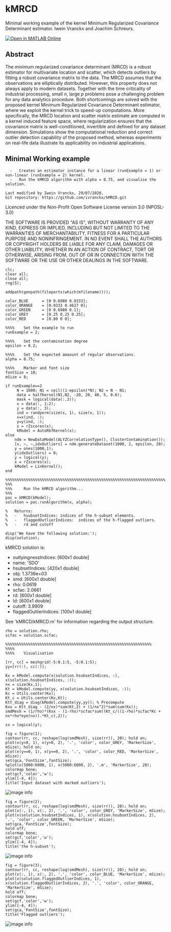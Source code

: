 # kMRCD

Minimal working example of the kernel Minimum Regularized Covariance Determinant estimator.
Iwein Vranckx and Joachim Schreurs.

[![Open in MATLAB Online](https://www.mathworks.com/images/responsive/global/open-in-matlab-online.svg)](https://matlab.mathworks.com/open/github/v1?repo=MatthiasPichler/kMRCD&project=KMRCD.prj)

## Abstract

The minimum regularized covariance determinant (MRCD) is a robust estimator for multivariate location and scatter, which detects outliers by fitting a robust covariance matrix to the data. The MRCD assumes that the observations are elliptically distributed. However, this property does not always apply to modern datasets. Together with the time criticality of industrial processing, small $n$, large $p$ problems pose a challenging problem for any data analytics procedure. 
Both shortcomings are solved with the proposed kernel Minimum Regularized Covariance Determinant estimator, where we exploit the kernel trick to speed-up computations. More specifically, the MRCD location and scatter matrix estimate are computed in a kernel induced feature space, where regularization ensures that the covariance matrix is well-conditioned, invertible and defined for any dataset dimension. Simulations show the computational reduction and correct outlier detection capability of the proposed method, whereas  experiments on real-life data illustrate its applicability on industrial applications. 


## Minimal Working example



      -   Creates an estimator instance for a linear (runExample = 1) or non-linear (runExample = 2) kernel.
      -   Run the kMRCD algorithm with alpha = 0.75, and visualise the solution.

	Last modified by Iwein Vranckx, 29/07/2020, 
	Git repository: https://github.com/ivranckx/kMRCD.git
   Licenced under the Non-Profit Open Software License version 3.0 (NPOSL-3.0) 

   THE SOFTWARE IS PROVIDED "AS IS", WITHOUT WARRANTY OF ANY KIND, EXPRESS OR IMPLIED, 
   INCLUDING BUT NOT LIMITED TO THE WARRANTIES OF MERCHANTABILITY, FITNESS FOR A PARTICULAR 
   PURPOSE AND NONINFRINGEMENT. IN NO EVENT SHALL THE AUTHORS OR COPYRIGHT HOLDERS BE LIABLE 
   FOR ANY CLAIM, DAMAGES OR OTHER LIABILITY, WHETHER IN AN ACTION OF CONTRACT, 
   TORT OR OTHERWISE, ARISING FROM, OUT OF OR IN CONNECTION WITH THE SOFTWARE OR 
   THE USE OR OTHER DEALINGS IN THE SOFTWARE.



    clc;
    clear all;
    close all;    
    rng(5);
    
    addpath(genpath(fileparts(which(mfilename))));
    
    color_BLUE      = [0 0.6980 0.9333];
    color_ORANGE    = [0.9333 0.4627 0];
    color_GREEN     = [0 0.6980 0.1];    
    color_GREY      = [0.25 0.25 0.25];    
    color_RED       = [0.80 0 0];
    
    %%%%    Set the example to run    
    runExample = 2;
    
    %%%%    Set the contamination degree
    epsilon = 0.2;
    
    %%%%    Set the expected amaount of regular observations.    
    alpha = 0.75;
    
    %%%%    Marker and font size
    fontSize = 10;
    mSize = 8;
    
    if runExample==2    
         N = 1000; N1 = ceil((1-epsilon)*N); N2 = N - N1;        
         data = halfkernel(N1,N2, -20, 20, 40, 5, 0.6);  
         mask = logical(data(:,3));
         x = data(:, 1:2);
         y = data(:, 3);   
         ind = randperm(size(x, 1), size(x, 1));
         x=x(ind, :);
         y=y(ind, :);
         x = rZscores(x);
         kModel = AutoRbfKernel(x); 
    else
        ndm = NewDataModel(ALYZCorrelationType(), ClusterContamination());
        [x, ~, ~,idxOutliers] = ndm.generateDataset(1000, 2, epsilon, 20);        
        y = ones(1000,1);
        y(idxOutliers) = 0;
        y = logical(y);
        x = rZscores(x);
        kModel = LinKernel(); 
    end
    
    %%%%%%%%%%%%%%%%%%%%%%%%%%%%%%%%%%%%%%%%%%%%%%%%%%%%%%%%%%%%%%%%%%%%%%
    %%%
    %%%     Run the kMRCD algorithm... 
    %%%        
    poc = kMRCD(kModel); 
    solution = poc.runAlgorithm(x, alpha);  
    
    %   Returns:
    %   -   hsubsetIndices: indices of the h-subset elements.
    %   -   flaggedOutlierIndices:  indices of the h-flagged outliers.
    %   -   rd and cutoff    
    
    disp('We have the following solution:');
    disp(solution);
    
kMRCD solution is:
-	outlyingnessIndices: [600x1 double]
-	name: 'SDO'
- 	hsubsetIndices: [420x1 double]
-	obj: 1.3736e+03
-	smd: [600x1 double]
-	rho: 0.0619
-	scfac: 2.0661
-	rd: [600x1 double]
-	ld: [600x1 double]
-	cutoff: 3.9909
- 	flaggedOutlierIndices: [100x1 double]

See 'kMRCD/kMRCD.m' for information regarding the output structure.


    rho = solution.rho;
    scfac = solution.scfac;

    %%%%%%%%%%%%%%%%%%%%%%%%%%%%%%%%%%%%%%%%%%%%%%%%%%%%%%%%%%%%%%%%
    %%%%
    %%%%    Visualisation    

    [rr, cc] = meshgrid(-5:0.1:5, -5:0.1:5);        
    yy=[rr(:), cc(:)];    

    Kx = kModel.compute(x(solution.hsubsetIndices, :), x(solution.hsubsetIndices, :));
    nx = size(Kx,1);
    Kt = kModel.compute(yy, x(solution.hsubsetIndices, :)); 
    Kc = Utils.center(Kx);
    Kt_c = Utils.center(Kx,Kt);
    Ktt_diag = diag(kModel.compute(yy,yy)); % Precompute
    Kxx = Ktt_diag - (2/nx)*sum(Kt,2) + (1/nx^2)*sum(sum(Kx));
    smdMesh = (1/rho)*(Kxx - (1-rho)*scfac*sum((Kt_c/((1-rho)*scfac*Kc + nx*rho*eye(nx)).*Kt_c),2)); 

    ss = logical(y);

    fig = figure(1);         
    contour(rr, cc, reshape(log(smdMesh), size(rr)), 20); hold on;
    plot(x(y>0, 1), x(y>0, 2), '.', 'color', color_GREY, 'MarkerSize', mSize); hold on;
    plot(x(y==0, 1), x(y==0, 2), '.', 'color', color_RED, 'MarkerSize', mSize);
    set(gca,'FontSize',fontSize);
    %plot(x(5000:6000, 1), x(5000:6000, 2), '.m', 'MarkerSize', 20);
    colormap bone;
    set(gcf,'color','w');
    ylim([-4, 4]);
    title('Input dataset with marked outliers');

![image info](./images/inputdataset.png)


    fig = figure(2);         
    contour(rr, cc, reshape(log(smdMesh), size(rr)), 20); hold on;        
    plot(x(:, 1), x(:, 2), '.', 'color', color_GREY, 'MarkerSize', mSize);
    plot(x(solution.hsubsetIndices, 1), x(solution.hsubsetIndices, 2), '.', 'color', color_GREEN, 'MarkerSize', mSize);
    set(gca,'FontSize',fontSize);
    hold off;
    colormap bone;
    set(gcf,'color','w');
    ylim([-4, 4]);
    title('the h-subset');

![image info](./images/hsubset.png)

    fig = figure(3);        
    contour(rr, cc, reshape(log(smdMesh), size(rr)), 20); hold on;
    plot(x(:, 1), x(:, 2), '.', 'color', color_BLUE, 'MarkerSize', mSize);
    plot(x(solution.flaggedOutlierIndices, 1), x(solution.flaggedOutlierIndices, 2), '.', 'color', color_ORANGE, 'MarkerSize', mSize);
    hold off;
    colormap bone;
    set(gcf,'color','w');
    ylim([-4, 4]);
    set(gca,'FontSize',fontSize);
    title('Flagged outliers');


![image info](./images/result.png)

    
    
    
    
    
    
    
